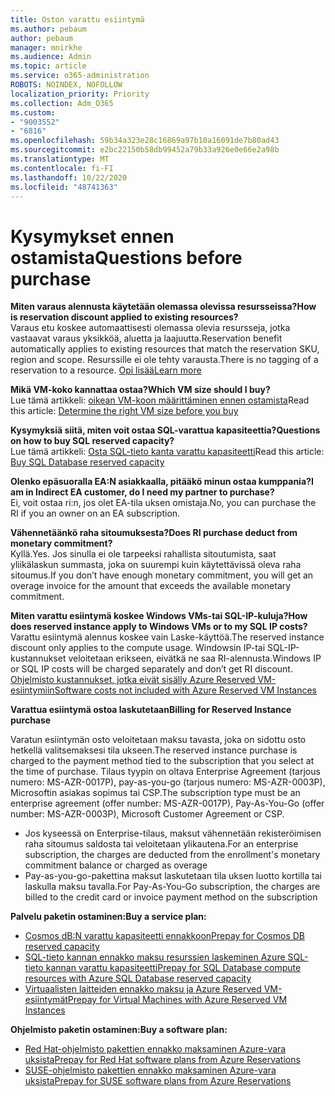 ```yaml
---
title: Oston varattu esiintymä
ms.author: pebaum
author: pebaum
manager: mnirkhe
ms.audience: Admin
ms.topic: article
ms.service: o365-administration
ROBOTS: NOINDEX, NOFOLLOW
localization_priority: Priority
ms.collection: Adm_O365
ms.custom:
- "9003552"
- "6816"
ms.openlocfilehash: 59b34a323e28c16869a97b10a16091de7b80ad43
ms.sourcegitcommit: e2bc22150b58db99452a79b33a926e0e66e2a98b
ms.translationtype: MT
ms.contentlocale: fi-FI
ms.lasthandoff: 10/22/2020
ms.locfileid: "48741363"
---
```

# <a name="questions-before-purchase"></a><span data-ttu-id="549ea-102">Kysymykset ennen ostamista</span><span class="sxs-lookup"><span data-stu-id="549ea-102">Questions before purchase</span></span>

<span data-ttu-id="549ea-103">**Miten varaus alennusta käytetään olemassa olevissa resursseissa?**</span><span class="sxs-lookup"><span data-stu-id="549ea-103">**How is reservation discount applied to existing resources?**</span></span>  
<span data-ttu-id="549ea-104">Varaus etu koskee automaattisesti olemassa olevia resursseja, jotka vastaavat varaus yksikköä, aluetta ja laajuutta.</span><span class="sxs-lookup"><span data-stu-id="549ea-104">Reservation benefit automatically applies to existing resources that match the reservation SKU, region and scope.</span></span> <span data-ttu-id="549ea-105">Resurssille ei ole tehty varausta.</span><span class="sxs-lookup"><span data-stu-id="549ea-105">There is no tagging of a reservation to a resource.</span></span> [<span data-ttu-id="549ea-106">Opi lisää</span><span class="sxs-lookup"><span data-stu-id="549ea-106">Learn more</span></span>](https://docs.microsoft.com/azure/cost-management-billing/reservations/save-compute-costs-reservations?WT.mc_id=Portal-Microsoft_Azure_Support#how-reservation-discount-is-applied) 

<span data-ttu-id="549ea-107">**Mikä VM-koko kannattaa ostaa?**</span><span class="sxs-lookup"><span data-stu-id="549ea-107">**Which VM size should I buy?**</span></span>  
<span data-ttu-id="549ea-108">Lue tämä artikkeli: [oikean VM-koon määrittäminen ennen ostamista](https://docs.microsoft.com/azure/virtual-machines/windows/prepay-reserved-vm-instances?toc=/azure/billing/TOC.json&WT.mc_id=Portal-Microsoft_Azure_Support#determine-the-right-vm-size-before-you-buy)</span><span class="sxs-lookup"><span data-stu-id="549ea-108">Read this article: [Determine the right VM size before you buy](https://docs.microsoft.com/azure/virtual-machines/windows/prepay-reserved-vm-instances?toc=/azure/billing/TOC.json&WT.mc_id=Portal-Microsoft_Azure_Support#determine-the-right-vm-size-before-you-buy)</span></span>

<span data-ttu-id="549ea-109">**Kysymyksiä siitä, miten voit ostaa SQL-varattua kapasiteettia?**</span><span class="sxs-lookup"><span data-stu-id="549ea-109">**Questions on how to buy SQL reserved capacity?**</span></span>  
<span data-ttu-id="549ea-110">Lue tämä artikkeli: [Osta SQL-tieto kanta varattu kapasiteetti](https://docs.microsoft.com/azure/sql-database/sql-database-reserved-capacity?toc=/azure/billing/TOC.json&WT.mc_id=Portal-Microsoft_Azure_Support#buy-sql-database-reserved-capacity)</span><span class="sxs-lookup"><span data-stu-id="549ea-110">Read this article: [Buy SQL Database reserved capacity](https://docs.microsoft.com/azure/sql-database/sql-database-reserved-capacity?toc=/azure/billing/TOC.json&WT.mc_id=Portal-Microsoft_Azure_Support#buy-sql-database-reserved-capacity)</span></span>

<span data-ttu-id="549ea-111">**Olenko epäsuoralla EA:N asiakkaalla, pitääkö minun ostaa kumppania?**</span><span class="sxs-lookup"><span data-stu-id="549ea-111">**I am in Indirect EA customer, do I need my partner to purchase?**</span></span>  
<span data-ttu-id="549ea-112">Ei, voit ostaa ri:n, jos olet EA-tila uksen omistaja.</span><span class="sxs-lookup"><span data-stu-id="549ea-112">No, you can purchase the RI if you an owner on an EA subscription.</span></span>

<span data-ttu-id="549ea-113">**Vähennetäänkö raha sitoumuksesta?**</span><span class="sxs-lookup"><span data-stu-id="549ea-113">**Does RI purchase deduct from monetary commitment?**</span></span>  
<span data-ttu-id="549ea-114">Kyllä.</span><span class="sxs-lookup"><span data-stu-id="549ea-114">Yes.</span></span> <span data-ttu-id="549ea-115">Jos sinulla ei ole tarpeeksi rahallista sitoutumista, saat yliikälaskun summasta, joka on suurempi kuin käytettävissä oleva raha sitoumus.</span><span class="sxs-lookup"><span data-stu-id="549ea-115">If you don’t have enough monetary commitment, you will get an overage invoice for the amount that exceeds the available monetary commitment.</span></span>

<span data-ttu-id="549ea-116">**Miten varattu esiintymä koskee Windows VMs-tai SQL-IP-kuluja?**</span><span class="sxs-lookup"><span data-stu-id="549ea-116">**How does reserved instance apply to Windows VMs or to my SQL IP costs?**</span></span>  
<span data-ttu-id="549ea-117">Varattu esiintymä alennus koskee vain Laske-käyttöä.</span><span class="sxs-lookup"><span data-stu-id="549ea-117">The reserved instance discount only applies to the compute usage.</span></span> <span data-ttu-id="549ea-118">Windowsin IP-tai SQL-IP-kustannukset veloitetaan erikseen, eivätkä ne saa RI-alennusta.</span><span class="sxs-lookup"><span data-stu-id="549ea-118">Windows IP or SQL IP costs will be charged separately and don’t get RI discount.</span></span> [<span data-ttu-id="549ea-119">Ohjelmisto kustannukset, jotka eivät sisälly Azure Reserved VM-esiintymiin</span><span class="sxs-lookup"><span data-stu-id="549ea-119">Software costs not included with Azure Reserved VM Instances</span></span>](https://docs.microsoft.com/azure/billing/billing-reserved-instance-windows-software-costs?WT.mc_id=Portal-Microsoft_Azure_Support)  
      
<span data-ttu-id="549ea-120">**Varattua esiintymä ostoa laskutetaan**</span><span class="sxs-lookup"><span data-stu-id="549ea-120">**Billing for Reserved Instance purchase**</span></span>  
      
<span data-ttu-id="549ea-121">Varatun esiintymän osto veloitetaan maksu tavasta, joka on sidottu osto hetkellä valitsemaksesi tila ukseen.</span><span class="sxs-lookup"><span data-stu-id="549ea-121">The reserved instance purchase is charged to the payment method tied to the subscription that you select at the time of purchase.</span></span> <span data-ttu-id="549ea-122">Tilaus tyypin on oltava Enterprise Agreement (tarjous numero: MS-AZR-0017P), pay-as-you-go (tarjous numero: MS-AZR-0003P), Microsoftin asiakas sopimus tai CSP.</span><span class="sxs-lookup"><span data-stu-id="549ea-122">The subscription type must be an enterprise agreement (offer number: MS-AZR-0017P), Pay-As-You-Go (offer number: MS-AZR-0003P), Microsoft Customer Agreement or CSP.</span></span>

-   <span data-ttu-id="549ea-123">Jos kyseessä on Enterprise-tilaus, maksut vähennetään rekisteröimisen raha sitoumus saldosta tai veloitetaan ylikautena.</span><span class="sxs-lookup"><span data-stu-id="549ea-123">For an enterprise subscription, the charges are deducted from the enrollment's monetary commitment balance or charged as overage</span></span>
-   <span data-ttu-id="549ea-124">Pay-as-you-go-pakettina maksut laskutetaan tila uksen luotto kortilla tai laskulla maksu tavalla.</span><span class="sxs-lookup"><span data-stu-id="549ea-124">For Pay-As-You-Go subscription, the charges are billed to the credit card or invoice payment method on the subscription</span></span>

<span data-ttu-id="549ea-125">**Palvelu paketin ostaminen:**</span><span class="sxs-lookup"><span data-stu-id="549ea-125">**Buy a service plan:**</span></span>

-   [<span data-ttu-id="549ea-126">Cosmos dB:N varattu kapasiteetti ennakkoon</span><span class="sxs-lookup"><span data-stu-id="549ea-126">Prepay for Cosmos DB reserved capacity</span></span>](https://docs.microsoft.com/azure/cosmos-db/cosmos-db-reserved-capacity?WT.mc_id=Portal-Microsoft_Azure_Support)
-   [<span data-ttu-id="549ea-127">SQL-tieto kannan ennakko maksu resurssien laskeminen Azure SQL-tieto kannan varattu kapasiteetti</span><span class="sxs-lookup"><span data-stu-id="549ea-127">Prepay for SQL Database compute resources with Azure SQL Database reserved capacity</span></span>](https://docs.microsoft.com/azure/sql-database/sql-database-reserved-capacity?WT.mc_id=Portal-Microsoft_Azure_Support)
-   [<span data-ttu-id="549ea-128">Virtuaalisten laitteiden ennakko maksu ja Azure Reserved VM-esiintymät</span><span class="sxs-lookup"><span data-stu-id="549ea-128">Prepay for Virtual Machines with Azure Reserved VM Instances</span></span>](https://docs.microsoft.com/azure/virtual-machines/windows/prepay-reserved-vm-instances?WT.mc_id=Portal-Microsoft_Azure_Support)

<span data-ttu-id="549ea-129">**Ohjelmisto paketin ostaminen:**</span><span class="sxs-lookup"><span data-stu-id="549ea-129">**Buy a software plan:**</span></span>

-   [<span data-ttu-id="549ea-130">Red Hat-ohjelmisto pakettien ennakko maksaminen Azure-vara uksista</span><span class="sxs-lookup"><span data-stu-id="549ea-130">Prepay for Red Hat software plans from Azure Reservations</span></span>](https://docs.microsoft.com/azure/virtual-machines/linux/prepay-rhel-software-charges?WT.mc_id=Portal-Microsoft_Azure_Support)
-   [<span data-ttu-id="549ea-131">SUSE-ohjelmisto pakettien ennakko maksaminen Azure-vara uksista</span><span class="sxs-lookup"><span data-stu-id="549ea-131">Prepay for SUSE software plans from Azure Reservations</span></span>](https://docs.microsoft.com/azure/virtual-machines/linux/prepay-suse-software-charges?WT.mc_id=Portal-Microsoft_Azure_Support)